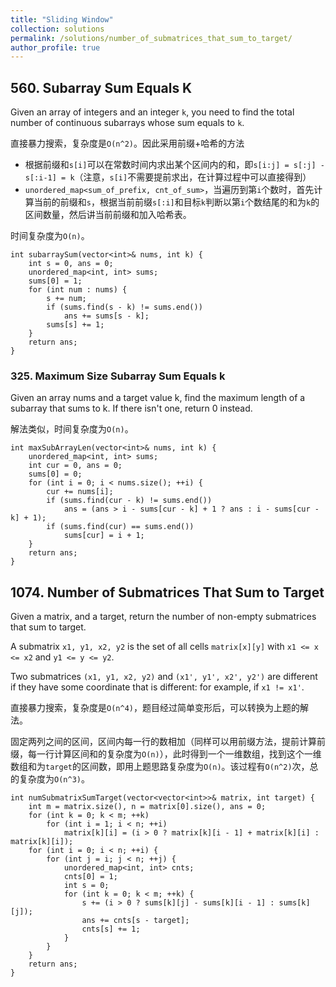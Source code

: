 ```yaml
---
title: "Sliding Window"
collection: solutions
permalink: /solutions/number_of_submatrices_that_sum_to_target/
author_profile: true
---
```


## 560. Subarray Sum Equals K
Given an array of integers and an integer `k`, you need to find the total number of continuous subarrays whose sum equals to `k`.

直接暴力搜索，复杂度是`O(n^2)`。因此采用前缀+哈希的方法
* 根据前缀和`s[i]`可以在常数时间内求出某个区间内的和，即`s[i:j] = s[:j] - s[:i-1] = k`（注意，`s[i]`不需要提前求出，在计算过程中可以直接得到）
* `unordered_map<sum_of_prefix, cnt_of_sum>`，当遍历到第`i`个数时，首先计算当前的前缀和`s`，根据当前前缀`s[:i]`和目标`k`判断以第`i`个数结尾的和为`k`的区间数量，然后讲当前前缀和加入哈希表。
  
时间复杂度为`O(n)`。

```
int subarraySum(vector<int>& nums, int k) {
    int s = 0, ans = 0;
    unordered_map<int, int> sums;
    sums[0] = 1;
    for (int num : nums) {
        s += num;
        if (sums.find(s - k) != sums.end()) 
            ans += sums[s - k];
        sums[s] += 1;
    }
    return ans;
}
```

### 325. Maximum Size Subarray Sum Equals k
Given an array nums and a target value k, find the maximum length of a subarray that sums to k. If there isn't one, return 0 instead.

解法类似，时间复杂度为`O(n)`。

```
int maxSubArrayLen(vector<int>& nums, int k) {
    unordered_map<int, int> sums;
    int cur = 0, ans = 0;
    sums[0] = 0;
    for (int i = 0; i < nums.size(); ++i) {
        cur += nums[i];
        if (sums.find(cur - k) != sums.end())
            ans = (ans > i - sums[cur - k] + 1 ? ans : i - sums[cur - k] + 1);
        if (sums.find(cur) == sums.end())
            sums[cur] = i + 1;
    }
    return ans;
}
```


## 1074. Number of Submatrices That Sum to Target
Given a matrix, and a target, return the number of non-empty submatrices that sum to target.

A submatrix `x1, y1, x2, y2` is the set of all cells `matrix[x][y]` with `x1 <= x <= x2` and `y1 <= y <= y2`.

Two submatrices `(x1, y1, x2, y2)` and `(x1', y1', x2', y2')` are different if they have some coordinate that is different: for example, if `x1 != x1'`.

直接暴力搜索，复杂度是`O(n^4)`，题目经过简单变形后，可以转换为上题的解法。

固定两列之间的区间，区间内每一行的数相加（同样可以用前缀方法，提前计算前缀，每一行计算区间和的复杂度为`O(n)`），此时得到一个一维数组，找到这个一维数组和为`target`的区间数，即用上题思路复杂度为`O(n)`。该过程有`O(n^2)`次，总的复杂度为`O(n^3)`。

```
int numSubmatrixSumTarget(vector<vector<int>>& matrix, int target) {
    int m = matrix.size(), n = matrix[0].size(), ans = 0;
    for (int k = 0; k < m; ++k)
        for (int i = 1; i < n; ++i) 
            matrix[k][i] = (i > 0 ? matrix[k][i - 1] + matrix[k][i] : matrix[k][i]);
    for (int i = 0; i < n; ++i) {
        for (int j = i; j < n; ++j) {
            unordered_map<int, int> cnts;
            cnts[0] = 1;
            int s = 0;
            for (int k = 0; k < m; ++k) {
                s += (i > 0 ? sums[k][j] - sums[k][i - 1] : sums[k][j]);
                ans += cnts[s - target];
                cnts[s] += 1;
            }
        }
    }
    return ans;
}
```